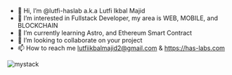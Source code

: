 - 👋 Hi, I’m @lutfi-haslab a.k.a Lutfi Ikbal Majid
- 👀 I’m interested in Fullstack Developer, my area is WEB, MOBILE, and BLOCKCHAIN
- 🌱 I’m currently learning Astro, and Ethereum Smart Contract
- 💞️ I’m looking to collaborate on your project
- 📫 How to reach me lutfiikbalmajid2@gmail.com & https://has-labs.com

<!---
lutfi-haslab/lutfi-haslab is a ✨ special ✨ repository because its `README.md` (this file) appears on your GitHub profile.
You can click the Preview link to take a look at your changes.
--->

![mystack](https://res.cloudinary.com/haslab/image/upload/v1664951093/my-stack_bt7uyw.png)
